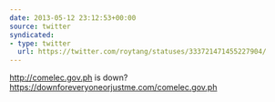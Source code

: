 ```yaml
---
date: 2013-05-12 23:12:53+00:00
source: twitter
syndicated:
- type: twitter
  url: https://twitter.com/roytang/statuses/333721471455227904/
---
```


http://comelec.gov.ph is down? https://downforeveryoneorjustme.com/comelec.gov.ph